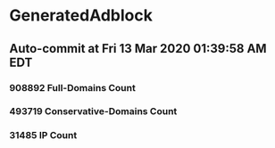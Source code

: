 # GeneratedAdblock
## Auto-commit at Fri 13 Mar 2020 01:39:58 AM EDT
### 908892 Full-Domains Count
### 493719 Conservative-Domains Count
### 31485 IP Count

